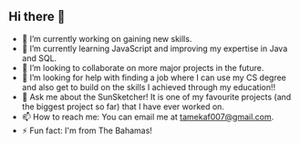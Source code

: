 ## Hi there 👋

- 🔭 I’m currently working on gaining new skills. 
- 🌱 I’m currently learning JavaScript and improving my expertise in Java and SQL. 
- 👯 I’m looking to collaborate on more major projects in the future. 
- 🤔 I’m looking for help with finding a job where I can use my CS degree and also get to build on the skills I achieved through my education!!
- 💬 Ask me about the SunSketcher! It is one of my favourite projects (and the biggest project so far) that I have ever worked on. 
- 📫 How to reach me: You can email me at tamekaf007@gmail.com. 
- ⚡ Fun fact: I'm from The Bahamas!


<!--
**MikaMika2003/MikaMika2003** is a ✨ _special_ ✨ repository because its `README.md` (this file) appears on your GitHub profile.

Here are some ideas to get you started:

- 🔭 I’m currently working on ...
- 🌱 I’m currently learning ...
- 👯 I’m looking to collaborate on ...
- 🤔 I’m looking for help with ...
- 💬 Ask me about ...
- 📫 How to reach me: ...
- 😄 Pronouns: ...
- ⚡ Fun fact: ...
-->
